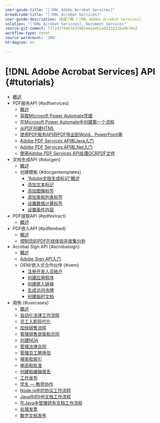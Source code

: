 ```yaml
---
user-guide-title: "[!DNL Adobe Acrobat Services]"
breadcrumb-title: "[!DNL Acrobat Services]"
user-guide-description: 详细了解 [!DNL Adobe Acrobat Services]
solution: "[!DNL Acrobat Services], Document Services"
source-git-commit: f372d3f646303f88546aa9b2a02231316a9b78a2
workflow-type: tm+mt
source-wordcount: '209'
ht-degree: 6%

---
```



# [!DNL Adobe Acrobat Services] API {#tutorials}

+ [概述](overview.md)
+ PDF服务API {#pdfservices}
   + [概述](pdfservices/overview-pdfservices.md)
   + [获取Microsoft Power Automate凭据](pdfservices/getting-credentials-power-automate.md)
   + [在Microsoft Power Automate中创建第一个流程](pdfservices/create-workflow-power-automate.md)
   + [从PDF创建HTML](pdfservices/createpdffromhtml.md)
   + [使用PDF服务API将PDF导出到Word、PowerPoint等](pdfservices/exportpdf.md)
   + [Adobe PDF Services API和Java入门](pdfservices/gettingstartedjava.md)
   + [Adobe PDF Services API和.Net入门](pdfservices/gettingstartednet.md)
   + [使用Adobe PDF Services API处理OCRPDF文件](pdfservices/ocr.md)
+ 文档生成API {#docgen}
   + [概述](docgen/overview-docgen.md)
   + 创建模板 {#docgentemplates}
      + [“Adobe文档生成标记”概述](docgen/taggeroverview.md)
      + [添加文本标记](docgen/taggeraddtexttags.md)
      + [添加图像标签](docgen/taggeraddimagetags.md)
      + [添加表和列表标签](docgen/taggertables.md)
      + [设置数值计算标签](docgen/taggercalculations.md)
      + [设置条件内容](docgen/taggerconditional.md)
+ PDF提取API {#pdfextract}
   + [概述](pdfextract/overview-extract.md)
+ PDF嵌入API {#pdfembed}
   + [概述](pdfembed/overview-embed.md)
   + [控制您的PDF在线体验并收集分析](pdfembed/controlpdfexperience.md)
+ Acrobat Sign API {#acrobatsign}
   + [概述](acrobatsign/overview-sign.md)
   + [Adobe Sign API入门](acrobatsign/signapi.md)
   + OEM/嵌入式合作伙伴 {#oem}
      + [注册开发人员帐户](acrobatsign/sign-up-developer-account.md)
      + [创建应用程序](acrobatsign/creating-your-application.md)
      + [创建嵌入链接](acrobatsign/creating-an-embed-link.md)
      + [生成访问令牌](acrobatsign/generating-an-access-token.md)
      + [创建临时文档](acrobatsign/creating-a-transient-document.md)
+ 用例 {#usecases}
   + [概述](usecases/overview-usecases.md)
   + [自动化法律工作流程](usecases/automatelegalworkflows.md)
   + [员工入职现代化](usecases/employeeonboarding.md)
   + [加快销售流程](usecases/acceleratesales.md)
   + [管理销售提案和合同](usecases/sales.md)
   + [创建NDA](usecases/nda.md)
   + [管理法律合同](usecases/legal.md)
   + [管理员工聘用信](usecases/offer.md)
   + [搜索和索引](usecases/searching.md)
   + [审阅和批准](usecases/reviews.md)
   + [创建和编辑报告](usecases/reportcreation.md)
   + [工作发布](usecases/jobposting.md)
   + [学生 — 教师协作](usecases/educationcollab.md)
   + [Node.js中的协议工作流程](usecases/AgreementWorkflowsNodejs.md)
   + [Java中的HR文档工作流程](usecases/HRAgreementWorkflowsJava.md)
   + [在Java中管理财务文档工作流程](usecases/FinanceWorkflowsJava.md)
   + [处理发票](usecases/invoices.md)
   + [数字文档发布](usecases/ddppdfembedapi.md)

